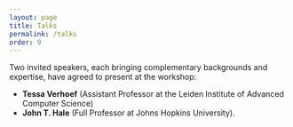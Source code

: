 ```yaml
---
layout: page
title: Talks
permalink: /talks
order: 9
---
```




Two invited speakers, each bringing complementary backgrounds and expertise, have agreed to present at the workshop: 
- **Tessa Verhoef** (Assistant Professor at the Leiden Institute of Advanced Computer Science) 
- **John T. Hale** (Full Professor at Johns Hopkins University). 


